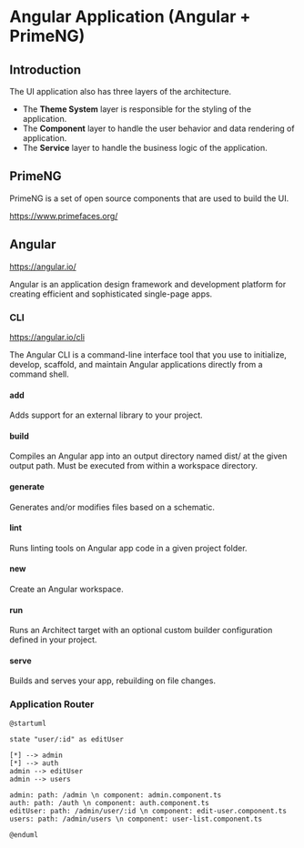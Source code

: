 # Angular Application (Angular + PrimeNG)

## Introduction

The UI application also has three layers of the architecture.

- The **Theme System** layer is responsible for the styling of the application.
- The **Component** layer to handle the user behavior and data rendering of application.
- The **Service** layer to handle the business logic of the application.

## PrimeNG

PrimeNG is a set of open source components that are used to build the UI.

https://www.primefaces.org/

## Angular

https://angular.io/

Angular is an application design framework and development platform for creating efficient and sophisticated single-page
apps.

### CLI

https://angular.io/cli

The Angular CLI is a command-line interface tool that you use to initialize, develop, scaffold, and maintain Angular
applications directly from a command shell.

#### add

Adds support for an external library to your project.

#### build

Compiles an Angular app into an output directory named dist/ at the given output path. Must be executed from within a
workspace directory.

#### generate

Generates and/or modifies files based on a schematic.

#### lint

Runs linting tools on Angular app code in a given project folder.

#### new

Create an Angular workspace.

#### run

Runs an Architect target with an optional custom builder configuration defined in your project.

#### serve

Builds and serves your app, rebuilding on file changes.

### Application Router

```plantuml
@startuml

state "user/:id" as editUser

[*] --> admin
[*] --> auth
admin --> editUser
admin --> users

admin: path: /admin \n component: admin.component.ts
auth: path: /auth \n component: auth.component.ts
editUser: path: /admin/user/:id \n component: edit-user.component.ts
users: path: /admin/users \n component: user-list.component.ts

@enduml

